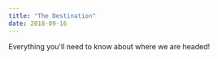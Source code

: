 ```yaml
---
title: "The Destination"
date: 2018-09-16
---
```


Everything you'll need to know about where we are headed!
